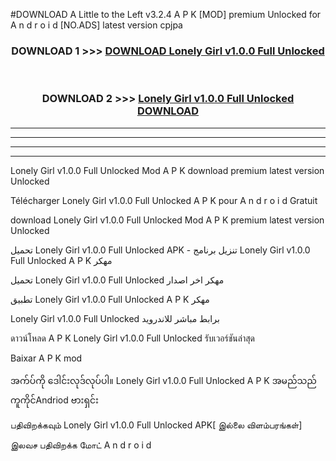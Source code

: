 #DOWNLOAD A Little to the Left v3.2.4 A P K [MOD] premium Unlocked for A n d r o i d [NO.ADS] latest version cpjpa 



<div align="center">

<h3>DOWNLOAD 1 >>> <a href="https://downloadmod1.web.app/?judul=Lonely Girl v1.0.0 Full Unlocked ">DOWNLOAD Lonely Girl v1.0.0 Full Unlocked </a></h3><br>

<h3>DOWNLOAD 2 >>> <a href="https://downloadmod1.web.app/?judul=Lonely Girl v1.0.0 Full Unlocked ">Lonely Girl v1.0.0 Full Unlocked  DOWNLOAD </a></h3>

</div>


----------------------------------------------------------

----------------------------------------------------------

----------------------------------------------------------

----------------------------------------------------------


Lonely Girl v1.0.0 Full Unlocked  Mod A P K download premium latest version Unlocked

Télécharger Lonely Girl v1.0.0 Full Unlocked  A P K pour A n d r o i d Gratuit

download Lonely Girl v1.0.0 Full Unlocked  Mod A P K premium latest version Unlocked

تحميل Lonely Girl v1.0.0 Full Unlocked  APK - تنزيل برنامج Lonely Girl v1.0.0 Full Unlocked  A P K مهكر

تحميل Lonely Girl v1.0.0 Full Unlocked  مهكر اخر اصدار

تطبيق Lonely Girl v1.0.0 Full Unlocked  A P K مهكر

Lonely Girl v1.0.0 Full Unlocked  برابط مباشر للاندرويد

ดาวน์โหลด A P K Lonely Girl v1.0.0 Full Unlocked  รับเวอร์ชันล่าสุด

Baixar A P K mod

အက်ပ်ကို ဒေါင်းလုဒ်လုပ်ပါ။ Lonely Girl v1.0.0 Full Unlocked  A P K အမည်သည်ကူကိုင်Andriod ဗားရှင်း

பதிவிறக்கவும் Lonely Girl v1.0.0 Full Unlocked  APK[ இல்லை விளம்பரங்கள்] 
 
இலவச பதிவிறக்க மோட் A n d r o i d



